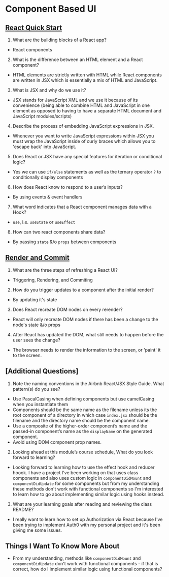 # Component Based UI

## [React Quick Start](https://react.dev/learn)

1. What are the building blocks of a React app?
- React components

2. What is the difference between an HTML element and a React component?
- HTML elements are strictly written with HTML while React components are written in JSX which is essentially a mix of HTML and JavaScript.

3. What is JSX and why do we use it?
- JSX stands for JavaScript XML and we use it because of its convenience (being able to combine HTML and JavaScript in one element as opposed to having to have a separate HTML document and JavaScript modules/scripts)

4. Describe the process of embedding JavaScript expressions in JSX.
- Whenever you want to write JavaScript expressions within JSX you must wrap the JavaScript inside of curly braces which allows you to 'escape back' into JavaScript.

5. Does React or JSX have any special features for iteration or conditional logic?
- Yes we can use `if/else` statements as well as the ternary operator `?` to conditionally display components 

6. How does React know to respond to a user’s inputs?
- By using events & event handlers

7. What word indicates that a React component manages data with a Hook?
- `use`, i.e. `useState` or `useEffect`

8. How can two react components share data?
- By passing `state` &/o `props` between components

## [Render and Commit](https://react.dev/learn/render-and-commit)

1. What are the three steps of refreshing a React UI?
-  Triggering, Rendering, and Commiting

2. How do you trigger updates to a component after the initial render?
- By updating it's state

3. Does React recreate DOM nodes on every rerender?
- React will only recreate DOM nodes if there has been a change to the node's state &/o props

4. After React has updated the DOM, what still needs to happen before the user sees the change?
- The browser needs to render the information to the screen, or 'paint' it to the screen.

## [Additional Questions]

1. Note the naming conventions in the Airbnb React/JSX Style Guide. What pattern(s) do you see?
- Use PascalCasing when defining components but use camelCasing when you instantiate them
- Components should be the same name as the filename unless its the root component of a directory in which case `index.jsx` should be the filename and the directory name should be the component name.
-  Use a composite of the higher-order component’s name and the passed-in component’s name as the `displayName` on the generated component.
- Avoid using DOM component prop names.

2. Looking ahead at this module’s course schedule, What do you look forward to learning?
- Looking forward to learning how to use the effect hook and reducer hoook. I have a project I've been working on that uses class components and also uses custom logic in `componentDidMount` and `componentDidUpdate` for some components but from my understanding these methods don't work with functional components so I'm interested to learn how to go about implementing similar logic using hooks instead.

3. What are your learning goals after reading and reviewing the class README?
- I really want to learn how to set up Authorization via React because I've been trying to implement Auth0 with my personal project and it's been giving me some issues.

## Things I Want To Know More About
- From my understanding, methods like `componentDidMount` and `componentDidUpdate` don't work with functional components - if that is correct, how do I implement similar logic using functional components?